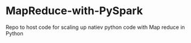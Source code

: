 MapReduce-with-PySpark
======================

Repo to host code for scaling up natiev python code with Map reduce in Python
